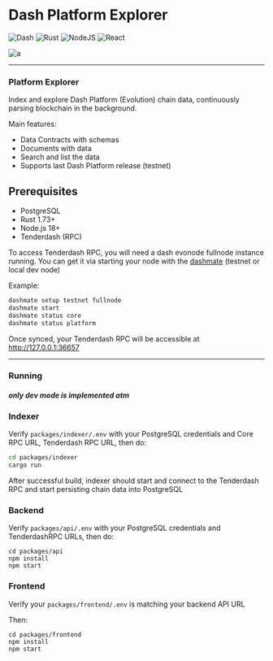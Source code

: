  # Dash Platform Explorer

![Dash](https://img.shields.io/badge/dash-008DE4?style=for-the-badge&logo=dash&logoColor=white)
![Rust](https://img.shields.io/badge/rust-%23000000.svg?style=for-the-badge&logo=rust&logoColor=white)
![NodeJS](https://img.shields.io/badge/node.js-6DA55F?style=for-the-badge&logo=node.js&logoColor=white)
![React](https://img.shields.io/badge/react-%2320232a.svg?style=for-the-badge&logo=react&logoColor=%2361DAFB)

![a](https://github.com/pshenmic/platform-explorer/actions/workflows/build.yml/badge.svg)

___

### **Platform Explorer**

Index and explore Dash Platform (Evolution) chain data, continuously parsing blockchain in the background. 

Main features:
* Data Contracts with schemas
* Documents with data
* Search and list the data
* Supports last Dash Platform release (testnet)

## Prerequisites
* PostgreSQL
* Rust 1.73+
* Node.js 18+
* Tenderdash (RPC)

To access Tenderdash RPC, you will need a dash evonode fullnode instance running. You can get it via starting your node with the [dashmate](https://github.com/dashpay/platform/tree/master/packages/dashmate "dashmate") (testnet or local dev node)

Example:
```bash
dashmate setup testnet fullnode
dashmate start
dashmate status core
dashmate status platform
```

Once synced, your Tenderdash RPC will be accessible at http://127.0.0.1:36657
___
### Running

#### _only dev mode is implemented atm_

### Indexer

Verify `packages/indexer/.env` with your PostgreSQL credentials and Core RPC URL, Tenderdash RPC URL, then do:
```bash
cd packages/indexer
cargo run
```

After successful build, indexer should start and connect to the Tenderdash RPC and start persisting chain data into PostgreSQL

### Backend

Verify `packages/api/.env` with your PostgreSQL credentials and TenderdashRPC URLs, then do:

```
cd packages/api
npm install
npm start
```

### Frontend

Verify your `packages/frontend/.env` is matching your backend API URL

Then:
```
cd packages/frontend
npm install
npm start
```
